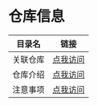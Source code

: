 # 仓库信息

|  目录名 |                      链接                     |
| :--: | :-----------------------------------------: |
| 关联仓库 | [点我访问](cang-ku-xin-xi/guan-lian-cang-ku.md) |
| 仓库介绍 |  [点我访问](cang-ku-xin-xi/cang-ku-jie-shao.md) |
| 注意事项 |  [点我访问](cang-ku-xin-xi/zhu-yi-shi-xiang.md) |
